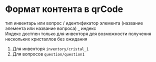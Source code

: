 # Формат контента в qrCode

тип инвентарь или вопрос / идентификатор элемента (название элемента или название вопроса) _ индекс <br>
Индекс достпен только для инвенторя для возможности получения нескольких кристаллов без ожидания

1. Для инвенторя ```inventory/cristal_1```
2. Для вопросов ```question/question1```